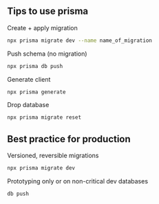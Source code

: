 ## Tips to use prisma
Create + apply migration
```bash
npx prisma migrate dev --name name_of_migration
```
Push schema (no migration)
```bash
npx prisma db push
```
Generate client
```bash
npx prisma generate
```
Drop database
```bash
npx prisma migrate reset
```

## Best practice for production
Versioned, reversible migrations
```bash
npx prisma migrate dev 
```
Prototyping only or on non-critical dev databases
```bash
db push
```
